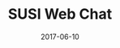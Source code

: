 ---
layout: project
type: project
image: images/susi-ai.jpg
title: SUSI Web Chat
# All dates must be YYYY-MM-DD format!
date: 2017-06-10
labels:
  - ReactJS
  - Material UI
  - Artificial Intelligence
  - GSoC17
permalink: https://github.com/fossasia/susi.ai
summary: Worked on SUSI WebChat under FOSSASIA during GSoC'17. SUSI.AI is an intelligent Open Source personal assistant.
---